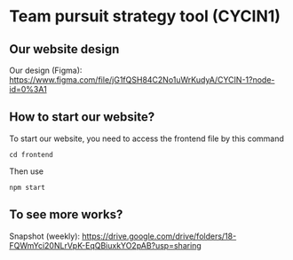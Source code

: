 # Team pursuit strategy tool (CYCIN1)

## Our website design

Our design (Figma): https://www.figma.com/file/jG1fQSH84C2No1uWrKudyA/CYCIN-1?node-id=0%3A1



## How to start our website?

To start our website, you need to access the frontend file by this command
```
cd frontend
```

Then use 

```
npm start
```


## To see more works?

Snapshot (weekly): https://drive.google.com/drive/folders/18-FQWmYci20NLrVpK-EqQBiuxkYO2pAB?usp=sharing

